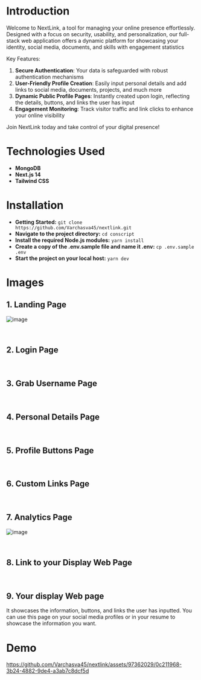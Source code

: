 # Introduction

Welcome to NextLink, a tool for managing your online presence effortlessly. Designed with a focus on security, usability, and personalization, our full-stack web application offers a dynamic platform for showcasing your identity, social media, documents, and skills with engagement statistics

Key Features:

1. **Secure Authentication**: Your data is safeguarded with robust authentication mechanisms
2. **User-Friendly Profile Creation**: Easily input personal details and add links to social media, documents, projects, and much more
3. **Dynamic Public Profile Pages**: Instantly created upon login, reflecting the details, buttons, and links the user has input
4. **Engagement Monitoring**: Track visitor traffic and link clicks to enhance your online visibility
   
Join NextLink today and take control of your digital presence!

# Technologies Used
- **MongoDB**
- **Next.js 14**
- **Tailwind CSS**

# Installation
- **Getting Started:**  `git clone https://github.com/Varchasva45/nextlink.git`
- **Navigate to the project directory:** `cd conscript`
- **Install the required Node.js modules:** `yarn install`
- **Create a copy of the .env.sample file and name it .env:** `cp .env.sample .env`
- **Start the project on your local host:** `yarn dev`

# Images
## 1. Landing Page
   ![image](https://github.com/Varchasva45/nextlink/assets/97362029/4233e591-ef49-48e5-a676-96c0f87a6df3)

   <br>

## 2. Login Page

   <br>


## 3. Grab Username Page

   <br>


## 4. Personal Details Page
  
   <br>


## 5. Profile Buttons Page

   <br>


## 6. Custom Links Page
   
   <br>

## 7. Analytics Page

![image](https://github.com/Varchasva45/nextlink/assets/97362029/1949f727-f7a9-41c1-a6f2-50ba0a622b13)


 <br>

## 8. Link to your Display Web Page
   
   <br>


## 9. Your display Web page 
It showcases the information, buttons, and links the user has inputted. You can use this page on your social media profiles or in your resume to showcase the information you want.
   <br>


# Demo

https://github.com/Varchasva45/nextlink/assets/97362029/0c211968-3b24-4882-9de4-a3ab7c8dcf5d







